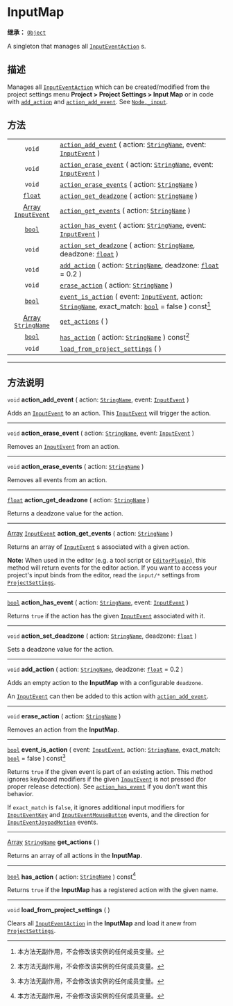 <!-- ⚠ 请勿编辑本文件 ⚠ -->
<!-- 本文档使用脚本从 WeDot 引擎源码仓库生成。 -->
<!-- 生成脚本：https://github.com/WeDot-Engine/WeDot/tree/master/doc/tools/make_md.py； -->
<!-- 原文件：https://github.com/WeDot-Engine/WeDot/tree/master/doc/classes/InputMap.xml。 -->

<div id="_class_inputmap"></div>

# InputMap

**继承：** [`Object`](class_object.md)

A singleton that manages all [`InputEventAction`](class_inputeventaction.md) s.

## 描述

Manages all [`InputEventAction`](class_inputeventaction.md) which can be created/modified from the project settings menu **Project > Project Settings > Input Map** or in code with [`add_action`](class_inputmap.md#class_inputmap_method_add_action) and [`action_add_event`](class_inputmap.md#class_inputmap_method_action_add_event). See [`Node._input`](class_node.md#class_node_private_method__input).

## 方法

|||
|:-:|:--|
| `void`                                                      | [`action_add_event`](class_inputmap.md#class_inputmap_method_action_add_event) ( action: [`StringName`](class_stringname.md), event: [`InputEvent`](class_inputevent.md) )                                                           |
| `void`                                                      | [`action_erase_event`](class_inputmap.md#class_inputmap_method_action_erase_event) ( action: [`StringName`](class_stringname.md), event: [`InputEvent`](class_inputevent.md) )                                                       |
| `void`                                                      | [`action_erase_events`](class_inputmap.md#class_inputmap_method_action_erase_events) ( action: [`StringName`](class_stringname.md) )                                                                                                 |
| [`float`](class_float.md)                                   | [`action_get_deadzone`](class_inputmap.md#class_inputmap_method_action_get_deadzone) ( action: [`StringName`](class_stringname.md) )                                                                                                 |
| [Array](class_array.md) [`InputEvent`](class_inputevent.md) | [`action_get_events`](class_inputmap.md#class_inputmap_method_action_get_events) ( action: [`StringName`](class_stringname.md) )                                                                                                     |
| [`bool`](class_bool.md)                                     | [`action_has_event`](class_inputmap.md#class_inputmap_method_action_has_event) ( action: [`StringName`](class_stringname.md), event: [`InputEvent`](class_inputevent.md) )                                                           |
| `void`                                                      | [`action_set_deadzone`](class_inputmap.md#class_inputmap_method_action_set_deadzone) ( action: [`StringName`](class_stringname.md), deadzone: [`float`](class_float.md) )                                                            |
| `void`                                                      | [`add_action`](class_inputmap.md#class_inputmap_method_add_action) ( action: [`StringName`](class_stringname.md), deadzone: [`float`](class_float.md) = 0.2 )                                                                        |
| `void`                                                      | [`erase_action`](class_inputmap.md#class_inputmap_method_erase_action) ( action: [`StringName`](class_stringname.md) )                                                                                                               |
| [`bool`](class_bool.md)                                     | [`event_is_action`](class_inputmap.md#class_inputmap_method_event_is_action) ( event: [`InputEvent`](class_inputevent.md), action: [`StringName`](class_stringname.md), exact_match: [`bool`](class_bool.md) = false ) const[^const] |
| [Array](class_array.md) [`StringName`](class_stringname.md) | [`get_actions`](class_inputmap.md#class_inputmap_method_get_actions) ( )                                                                                                                                                             |
| [`bool`](class_bool.md)                                     | [`has_action`](class_inputmap.md#class_inputmap_method_has_action) ( action: [`StringName`](class_stringname.md) ) const[^const]                                                                                                     |
| `void`                                                      | [`load_from_project_settings`](class_inputmap.md#class_inputmap_method_load_from_project_settings) ( )                                                                                                                               |

<!-- rst-class:: classref-section-separator -->

---

## 方法说明

<div id="_class_inputmap_method_action_add_event"></div>

`void` **action_add_event** ( action: [`StringName`](class_stringname.md), event: [`InputEvent`](class_inputevent.md) )<div id="class_inputmap_method_action_add_event"></div>

Adds an [`InputEvent`](class_inputevent.md) to an action. This [`InputEvent`](class_inputevent.md) will trigger the action.

<!-- rst-class:: classref-item-separator -->

---

<div id="_class_inputmap_method_action_erase_event"></div>

`void` **action_erase_event** ( action: [`StringName`](class_stringname.md), event: [`InputEvent`](class_inputevent.md) )<div id="class_inputmap_method_action_erase_event"></div>

Removes an [`InputEvent`](class_inputevent.md) from an action.

<!-- rst-class:: classref-item-separator -->

---

<div id="_class_inputmap_method_action_erase_events"></div>

`void` **action_erase_events** ( action: [`StringName`](class_stringname.md) )<div id="class_inputmap_method_action_erase_events"></div>

Removes all events from an action.

<!-- rst-class:: classref-item-separator -->

---

<div id="_class_inputmap_method_action_get_deadzone"></div>

[`float`](class_float.md) **action_get_deadzone** ( action: [`StringName`](class_stringname.md) )<div id="class_inputmap_method_action_get_deadzone"></div>

Returns a deadzone value for the action.

<!-- rst-class:: classref-item-separator -->

---

<div id="_class_inputmap_method_action_get_events"></div>

[Array](class_array.md) [`InputEvent`](class_inputevent.md) **action_get_events** ( action: [`StringName`](class_stringname.md) )<div id="class_inputmap_method_action_get_events"></div>

Returns an array of [`InputEvent`](class_inputevent.md) s associated with a given action.

 **Note:** When used in the editor (e.g. a tool script or [`EditorPlugin`](class_editorplugin.md)), this method will return events for the editor action. If you want to access your project's input binds from the editor, read the `input/*` settings from [`ProjectSettings`](class_projectsettings.md).

<!-- rst-class:: classref-item-separator -->

---

<div id="_class_inputmap_method_action_has_event"></div>

[`bool`](class_bool.md) **action_has_event** ( action: [`StringName`](class_stringname.md), event: [`InputEvent`](class_inputevent.md) )<div id="class_inputmap_method_action_has_event"></div>

Returns `true` if the action has the given [`InputEvent`](class_inputevent.md) associated with it.

<!-- rst-class:: classref-item-separator -->

---

<div id="_class_inputmap_method_action_set_deadzone"></div>

`void` **action_set_deadzone** ( action: [`StringName`](class_stringname.md), deadzone: [`float`](class_float.md) )<div id="class_inputmap_method_action_set_deadzone"></div>

Sets a deadzone value for the action.

<!-- rst-class:: classref-item-separator -->

---

<div id="_class_inputmap_method_add_action"></div>

`void` **add_action** ( action: [`StringName`](class_stringname.md), deadzone: [`float`](class_float.md) = 0.2 )<div id="class_inputmap_method_add_action"></div>

Adds an empty action to the **InputMap** with a configurable `deadzone`.

An [`InputEvent`](class_inputevent.md) can then be added to this action with [`action_add_event`](class_inputmap.md#class_inputmap_method_action_add_event).

<!-- rst-class:: classref-item-separator -->

---

<div id="_class_inputmap_method_erase_action"></div>

`void` **erase_action** ( action: [`StringName`](class_stringname.md) )<div id="class_inputmap_method_erase_action"></div>

Removes an action from the **InputMap**.

<!-- rst-class:: classref-item-separator -->

---

<div id="_class_inputmap_method_event_is_action"></div>

[`bool`](class_bool.md) **event_is_action** ( event: [`InputEvent`](class_inputevent.md), action: [`StringName`](class_stringname.md), exact_match: [`bool`](class_bool.md) = false ) const[^const]<div id="class_inputmap_method_event_is_action"></div>

Returns `true` if the given event is part of an existing action. This method ignores keyboard modifiers if the given [`InputEvent`](class_inputevent.md) is not pressed (for proper release detection). See [`action_has_event`](class_inputmap.md#class_inputmap_method_action_has_event) if you don't want this behavior.

If `exact_match` is `false`, it ignores additional input modifiers for [`InputEventKey`](class_inputeventkey.md) and [`InputEventMouseButton`](class_inputeventmousebutton.md) events, and the direction for [`InputEventJoypadMotion`](class_inputeventjoypadmotion.md) events.

<!-- rst-class:: classref-item-separator -->

---

<div id="_class_inputmap_method_get_actions"></div>

[Array](class_array.md) [`StringName`](class_stringname.md) **get_actions** ( )<div id="class_inputmap_method_get_actions"></div>

Returns an array of all actions in the **InputMap**.

<!-- rst-class:: classref-item-separator -->

---

<div id="_class_inputmap_method_has_action"></div>

[`bool`](class_bool.md) **has_action** ( action: [`StringName`](class_stringname.md) ) const[^const]<div id="class_inputmap_method_has_action"></div>

Returns `true` if the **InputMap** has a registered action with the given name.

<!-- rst-class:: classref-item-separator -->

---

<div id="_class_inputmap_method_load_from_project_settings"></div>

`void` **load_from_project_settings** ( )<div id="class_inputmap_method_load_from_project_settings"></div>

Clears all [`InputEventAction`](class_inputeventaction.md) in the **InputMap** and load it anew from [`ProjectSettings`](class_projectsettings.md).

[^virtual]: 本方法通常需要用户覆盖才能生效。
[^const]: 本方法无副作用，不会修改该实例的任何成员变量。
[^vararg]: 本方法除了能接受在此处描述的参数外，还能够继续接受任意数量的参数。
[^constructor]: 本方法用于构造某个类型。
[^static]: 调用本方法无需实例，可直接使用类名进行调用。
[^operator]: 本方法描述的是使用本类型作为左操作数的有效运算符。
[^bitfield]: 这个值是由下列位标志构成位掩码的整数。
[^void]: 无返回值。
